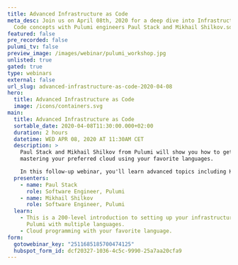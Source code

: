 ```yaml
---
title: Advanced Infrastructure as Code
meta_desc: Join us on April 08th, 2020 for a deep dive into Infrastructure as
  Code concepts with Pulumi engineers Paul Stack and Mikhail Shilkov.sdf
featured: false
pre_recorded: false
pulumi_tv: false
preview_image: /images/webinar/pulumi_workshop.jpg
unlisted: true
gated: true
type: webinars
external: false
url_slug: advanced-infrastructure-as-code-2020-04-08
hero:
  title: Advanced Infrastructure as Code
  image: /icons/containers.svg
main:
  title: Advanced Infrastructure as Code
  sortable_date: 2020-04-08T11:30:00.000+02:00
  duration: 2 hours
  datetime: WED APR 08, 2020 AT 11:30AM CET
  description: >
    Paul Stack and Mikhail Shilkov from Pulumi will show you how to get started
    mastering your preferred cloud using your favorite languages.

    In this follow-up webinar, you'll learn advanced topics including Kubernetes, infrastructure testing, dynamic providers and component resources.
  presenters:
    - name: Paul Stack
      role: Software Engineer, Pulumi
    - name: Mikhail Shilkov
      role: Software Engineer, Pulumi
  learn:
    - This is a 200-level introduction to setting up your infrastructure using
      Pulumi with multiple languages.
    - Cloud programming with your favorite language.
form:
  gotowebinar_key: "2511685185700474125"
  hubspot_form_id: dcf20327-1036-4c5c-9990-25a7aa20cfa9
---
```

